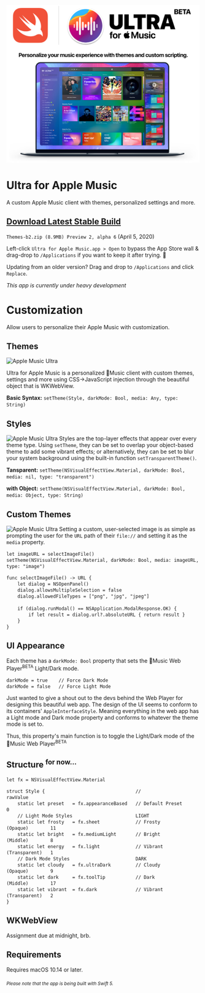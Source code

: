![Apple Music Ultra](Media/Cover.jpg)

# Ultra for Apple Music
 A custom Apple Music client with themes, personalized settings and more.

## [Download Latest Stable Build](https://github.com/revblaze/AppleMusicUltra/releases/download/v0.6-alpha/Themes-b2.zip)
`Themes-b2.zip (8.9MB) Preview 2, alpha 6` (April 5, 2020)

Left-click `Ultra for Apple Music.app > Open` to bypass the App Store wall & drag-drop to `/Applications` if you want to keep it after trying. 🤗

Updating from an older version? Drag and drop to `/Applications` and click `Replace`.

<i>This app is currently under heavy development</i>

# Customization
Allow users to personalize their Apple Music with customization.

## Themes
![Apple Music Ultra](Media/Themes.gif)

Ultra for Apple Music is a personalized Music client with custom themes, settings and more using CSS->JavaScript injection through the beautiful object that is WKWebView.

**Basic Syntax:** `setTheme(Style, darkMode: Bool, media: Any, type: String)`

## Styles
![Apple Music Ultra](Media/Styles.gif)
Styles are the top-layer effects that appear over every theme type. Using `setTheme`, they can be set to overlap your object-based theme to add some vibrant effects; or alternatively, they can be set to blur your system background using the built-in function `setTransparentTheme()`.

**Tansparent:** `setTheme(NSVisualEffectView.Material, darkMode: Bool, media: nil, type: "transparent")`

**with Object:** `setTheme(NSVisualEffectView.Material, darkMode: Bool, media: Object, type: String)`

## Custom Themes
![Apple Music Ultra](Media/Custom.gif)
Setting a custom, user-selected image is as simple as prompting the user for the `URL` path of their `file://` and setting it as the `media` property.

```
let imageURL = selectImageFile()
setTheme(NSVisualEffectView.Material, darkMode: Bool, media: imageURL, type: "image")
```
```
func selectImageFile() -> URL {
    let dialog = NSOpenPanel()
    dialog.allowsMultipleSelection = false
    dialog.allowedFileTypes = ["png", "jpg", "jpeg"]
    
    if (dialog.runModal() == NSApplication.ModalResponse.OK) {
        if let result = dialog.url?.absoluteURL { return result }
    }
}
```

## UI Appearance
Each theme has a `darkMode: Bool` property that sets the Music Web Player<sup>BETA</sup> Light/Dark mode.
```
darkMode = true    // Force Dark Mode
darkMode = false   // Force Light Mode
```

Just wanted to give a shout out to the devs behind the Web Player for designing this beautiful web app. The design of the UI seems to conform to its containers' `AppleInterfaceStyle`. Meaning everything in the web app has a Light mode and Dark mode property and conforms to whatever the theme mode is set to.

Thus, this property's main function is to toggle the Light/Dark mode of the Music Web Player<sup>BETA</sup>

## Structure <sup>for now...</sup>
`let fx = NSVisualEffectView.Material`
```
struct Style {                                 //                          rawValue
    static let preset   = fx.appearanceBased   // Default Preset               0
    // Light Mode Styles                       LIGHT
    static let frosty   = fx.sheet             // Frosty       (Opaque)        11
    static let bright   = fx.mediumLight       // Bright       (Middle)        8
    static let energy   = fx.light             // Vibrant      (Transparent)   1
    // Dark Mode Styles                        DARK
    static let cloudy   = fx.ultraDark         // Cloudy       (Opaque)        9
    static let dark     = fx.toolTip           // Dark         (Middle)        17
    static let vibrant  = fx.dark              // Vibrant      (Transparent)   2
}
```

## WKWebView
Assignment due at midnight, brb.


## Requirements
Requires macOS 10.14 or later.

<sub><i>Please note that the app is being built with Swift 5.</i></sub>
